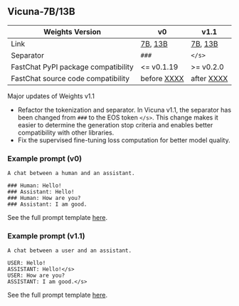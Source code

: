 ## Vicuna-7B/13B

| Weights Version | v0 | v1.1 |
| ---- | ---- | ---- |
| Link      | [7B](https://huggingface.co/lmsys/vicuna-7b-delta-v0), [13B](https://huggingface.co/lmsys/vicuna-13b-delta-v0) | [7B](https://huggingface.co/lmsys/vicuna-13b-delta-v1-1), [13B](https://huggingface.co/lmsys/vicuna-13b-delta-v1-1) |
| Separator | `###` | `</s>` |
| FastChat PyPI package compatibility | <= v0.1.19 | >= v0.2.0 |
| FastChat source code compatibility  | before [XXXX]() | after [XXXX]() |

Major updates of Weights v1.1
- Refactor the tokenization and separator. In Vicuna v1.1, the separator has been changed from `###` to the EOS token `</s>`. This change makes it easier to determine the generation stop criteria and enables better compatibility with other libraries.
- Fix the supervised fine-tuning loss computation for better model quality.

### Example prompt (v0)
```
A chat between a human and an assistant.

### Human: Hello!
### Assistant: Hello!
### Human: How are you?
### Assistant: I am good.
```
See the full prompt template [here]().

### Example prompt (v1.1)
```
A chat between a user and an assistant.

USER: Hello!
ASSISTANT: Hello!</s>
USER: How are you?
ASSISTANT: I am good.</s>
```

See the full prompt template [here]().
